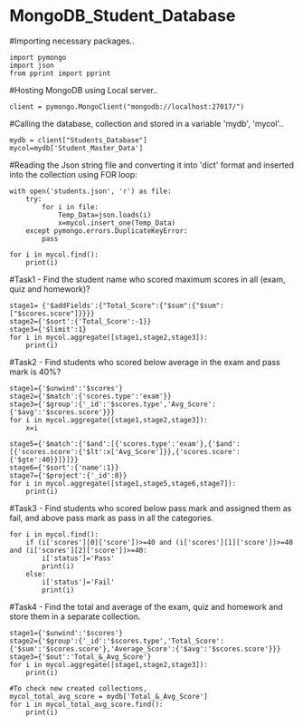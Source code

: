 # MongoDB_Student_Database

#Importing necessary packages..
  
    import pymongo
    import json
    from pprint import pprint


#Hosting MongoDB using Local server..
    
    client = pymongo.MongoClient("mongodb://localhost:27017/")
    
#Calling the database, collection and stored in a variable 'mydb', 'mycol'..

    mydb = client["Students_Database"]
    mycol=mydb['Student_Master_Data']

#Reading the Json string file and converting it into 'dict' format and inserted into the collection using FOR loop:

    with open('students.json', 'r') as file:
        try:
            for i in file:
                Temp_Data=json.loads(i)
                x=mycol.insert_one(Temp_Data)
        except pymongo.errors.DuplicateKeyError:
            pass

    for i in mycol.find():
        print(i)
        
        
#Task1 - Find the student name who scored maximum scores in all (exam, quiz and homework)?

    stage1= {'$addFields':{"Total_Score":{"$sum":{"$sum":["$scores.score"]}}}}
    stage2={'$sort':{'Total_Score':-1}}
    stage3={'$limit':1}
    for i in mycol.aggregate([stage1,stage2,stage3]):
        print(i)
        
        
#Task2 -  Find students who scored below average in the exam and pass mark is 40%?

    stage1={'$unwind':'$scores'}
    stage2={'$match':{'scores.type':'exam'}}
    stage3={'$group':{'_id':'$scores.type','Avg_Score':{'$avg':'$scores.score'}}}
    for i in mycol.aggregate([stage1,stage2,stage3]):
        x=i

    stage5={'$match':{'$and':[{'scores.type':'exam'},{'$and':[{'scores.score':{'$lt':x['Avg_Score']}},{'scores.score':{'$gte':40}}]}]}}
    stage6={'$sort':{'name':1}}
    stage7={'$project':{'_id':0}}
    for i in mycol.aggregate([stage1,stage5,stage6,stage7]):
        print(i)
        
        
#Task3 - Find students who scored below pass mark and assigned them as fail, and above pass mark as pass in all the categories.

    for i in mycol.find():
        if (i['scores'][0]['score'])>=40 and (i['scores'][1]['score'])>=40 and (i['scores'][2]['score'])>=40:
            i['status']='Pass'
            print(i)
        else:
            i['status']='Fail'
            print(i)
            
            
#Task4 - Find the total and average of the exam, quiz and homework and store them in a separate collection.

    stage1={'$unwind':'$scores'}
    stage2={'$group':{'_id':'$scores.type','Total_Score':{'$sum':'$scores.score'},'Average_Score':{'$avg':'$scores.score'}}}
    stage3={'$out':'Total_&_Avg_Score'}
    for i in mycol.aggregate([stage1,stage2,stage3]):
        print(i)

    #To check new created collections,
    mycol_total_avg_score = mydb['Total_&_Avg_Score']
    for i in mycol_total_avg_score.find():
        print(i)
        
        


